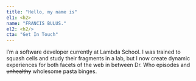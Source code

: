 ```yaml
---
title: "Hello, my name is"
el1: <h2>
name: "FRANCIS BULUS."
el2: <h2/>
cta: "Get In Touch"
---
```


I’m a software developer currently at Lambda School. I was trained to squash cells and study their fragments in a lab, but I now create dynamic experiences for both facets of the web in between Dr. Who episodes and ~~unhealthy~~ wholesome pasta binges.
